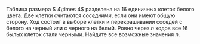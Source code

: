 Таблица размера  $ 4\times 4$ разделена на $16$ единичных клеток белого цвета. Две клетки  считаются *соседними*, если они имеют  общую сторону. Ход состоит в выборе клетки и перекрашивании соседей с белого на черный или с черного на белый. Ровно через $n$ ходов все $16$ былых клеток стали черными. Найдите все возможные значения $n$.